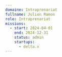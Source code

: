 ```yaml
---
domaine: Intraprenariat
fullname: Julien Ramon
role: Intraprenariat
missions:
  - start: 2024-04-01
    end: 2024-12-31
    status: admin
    startups:
      - delta.v
---
```

